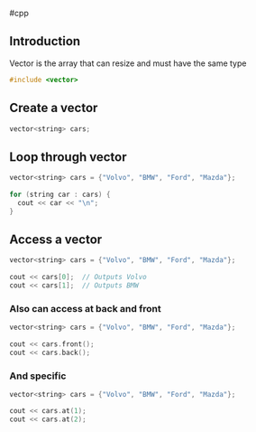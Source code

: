 #cpp 
## Introduction
Vector is the array that can resize and must have the same type
```cpp
#include <vector>
```
## Create a vector
```cpp
vector<string> cars;
```
## Loop through vector
```cpp 
vector<string> cars = {"Volvo", "BMW", "Ford", "Mazda"};  
   
for (string car : cars) {  
  cout << car << "\n";  
}
```
## Access a vector
```cpp
vector<string> cars = {"Volvo", "BMW", "Ford", "Mazda"};  
  
cout << cars[0];  // Outputs Volvo  
cout << cars[1];  // Outputs BMW
```
### Also can access at back and front
```cpp 
vector<string> cars = {"Volvo", "BMW", "Ford", "Mazda"};  
  
cout << cars.front();  
cout << cars.back();
```
### And specific
```cpp
vector<string> cars = {"Volvo", "BMW", "Ford", "Mazda"}; 

cout << cars.at(1);   
cout << cars.at(2);
```




